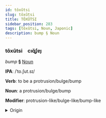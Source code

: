 ```yaml
---
id: tôxûtsi
slug: tôxûtsi
title: TÔXÛTSI
sidebar_position: 283
tags: [tôxûtsi, Noun, Japonic]
description: bump § Noun
---
```


### tôxûtsi&emsp;<span kind="abugida">cıɋ̆ʄɐȷ</span>

*bump* **§** [Noun](../../tags/Noun)

**IPA**: /ˈto.ʃut.sɪ/

**Verb**: to be a protrusion/bulge/bump

**Noun**: a protrusion/bulge/bump

**Modifier**: protrusion-like/bulge-like/bump-like

<details>
    <summary>Origin</summary>
    Japanese とっしゅつ tosshutsu [to̞ɕːɯ̟̊ᵝt͡sɨᵝ]<br/>
    <em>Japonic Language Family</em>
</details>